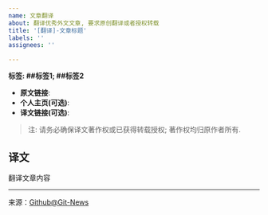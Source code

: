 ```yaml
---
name: 文章翻译
about: 翻译优秀外文文章, 要求原创翻译或者授权转载
title: '[翻译]-文章标题'
labels: ''
assignees: ''

---
```



**标签: ##标签1; ##标签2**

 - **原文链接**: 
 - **个人主页(可选)**: 
 - **译文链接(可选)**: 
>  注: 请务必确保译文著作权或已获得转载授权; 著作权均归原作者所有.


## 译文
 翻译文章内容 




[^_^]: # (请勿修改下面的内容, 感谢🙇‍🙇‍🙇‍!)
<!--
  Template: article_translated
  Updated: 2020/01/08
-->
* * * * * * * * * * * * * * * * * * * * * * * * * * * * * * * *
来源：[Github@Git-News](https://github.com/Git-News)

